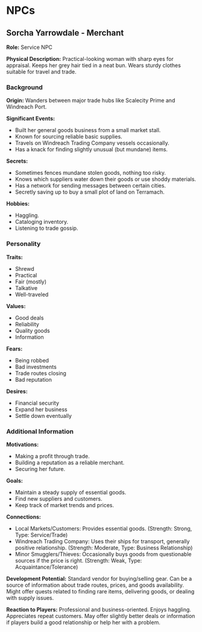# NPCs

## Sorcha Yarrowdale - Merchant

**Role:** Service NPC

**Physical Description:** Practical-looking woman with sharp eyes for appraisal. Keeps her grey hair tied in a neat bun. Wears sturdy clothes suitable for travel and trade.

### Background

**Origin:** Wanders between major trade hubs like Scalecity Prime and Windreach Port.

**Significant Events:**
- Built her general goods business from a small market stall.
- Known for sourcing reliable basic supplies.
- Travels on Windreach Trading Company vessels occasionally.
- Has a knack for finding slightly unusual (but mundane) items.

**Secrets:**
- Sometimes fences mundane stolen goods, nothing too risky.
- Knows which suppliers water down their goods or use shoddy materials.
- Has a network for sending messages between certain cities.
- Secretly saving up to buy a small plot of land on Terramach.

**Hobbies:**
- Haggling.
- Cataloging inventory.
- Listening to trade gossip.

### Personality

**Traits:**
- Shrewd
- Practical
- Fair (mostly)
- Talkative
- Well-traveled

**Values:**
- Good deals
- Reliability
- Quality goods
- Information

**Fears:**
- Being robbed
- Bad investments
- Trade routes closing
- Bad reputation

**Desires:**
- Financial security
- Expand her business
- Settle down eventually

### Additional Information

**Motivations:**
- Making a profit through trade.
- Building a reputation as a reliable merchant.
- Securing her future.

**Goals:**
- Maintain a steady supply of essential goods.
- Find new suppliers and customers.
- Keep track of market trends and prices.

**Connections:**
- Local Markets/Customers: Provides essential goods. (Strength: Strong, Type: Service/Trade)
- Windreach Trading Company: Uses their ships for transport, generally positive relationship. (Strength: Moderate, Type: Business Relationship)
- Minor Smugglers/Thieves: Occasionally buys goods from questionable sources if the price is right. (Strength: Weak, Type: Acquaintance/Tolerance)

**Development Potential:** Standard vendor for buying/selling gear. Can be a source of information about trade routes, prices, and goods availability. Might offer quests related to finding rare items, delivering goods, or dealing with supply issues.

**Reaction to Players:** Professional and business-oriented. Enjoys haggling. Appreciates repeat customers. May offer slightly better deals or information if players build a good relationship or help her with a problem.